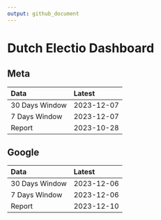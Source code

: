 ```yaml
---
output: github_document
---
```


# Dutch Electio Dashboard



## Meta


|Data           |Latest     |
|:--------------|:----------|
|30 Days Window |2023-12-07 |
|7 Days Window  |2023-12-07 |
|Report         |2023-10-28 |

## Google


|Data           |Latest     |
|:--------------|:----------|
|30 Days Window |2023-12-06 |
|7 Days Window  |2023-12-06 |
|Report         |2023-12-10 |
